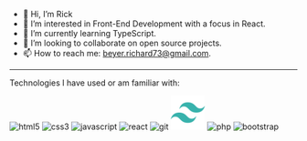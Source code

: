 - 👋 Hi, I’m Rick
- 👀 I’m interested in Front-End Development with a focus in React.
- 🌱 I’m currently learning TypeScript.
- 💞️ I’m looking to collaborate on open source projects.
- 📫 How to reach me: beyer.richard73@gmail.com.

---

Technologies I have used or am familiar with:
<div>
<img alt="html5" width="60px" src="https://user-images.githubusercontent.com/5834000/125217342-00180000-e286-11eb-8b7d-a3d4a39f68ff.png" />
<img alt="css3" width="60px" src="https://user-images.githubusercontent.com/5834000/125217360-0c03c200-e286-11eb-90aa-0fa66c6c82b7.png" />
<img alt="javascript" width="60px" src="https://user-images.githubusercontent.com/5834000/125217381-1aea7480-e286-11eb-88c7-7cbaafda9fa7.png" />
<img alt="react" width="60px" src="https://user-images.githubusercontent.com/5834000/125217396-23db4600-e286-11eb-8cc6-2471cdc6f57a.png" />
<img alt="git" width="60px" src="https://user-images.githubusercontent.com/5834000/125217429-36557f80-e286-11eb-84c6-05e346cebe8a.png" />
<img alt="tailwindCSS" width="60px" src="https://github.com/devicons/devicon/blob/master/icons/tailwindcss/tailwindcss-plain.svg" />
<img alt="php" width="60px" src="https://user-images.githubusercontent.com/5834000/125217489-68ff7800-e286-11eb-945a-db9d82dedaa4.png" />
<img alt="bootstrap" width="60px" src="https://user-images.githubusercontent.com/5834000/125217513-774d9400-e286-11eb-992f-a9729ffdc975.png" />
</div>

<!---
rick99gtp/rick99gtp is a ✨ special ✨ repository because its `README.md` (this file) appears on your GitHub profile.
You can click the Preview link to take a look at your changes.
--->
